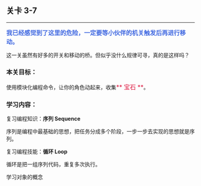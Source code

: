## 关卡 3-7

------
<font color=#4169E1 size=3>**我已经感觉到了这里的危险，一定要等小伙伴的机关触发后再进行移动。**</font>

这一关虽然有好多的开关和移动的桥。但似乎没什么规律可寻，真的是这样吗？

### 本关目标：
使用模块化编程命令，让你的角色动起来，收集<font color=#DC143C size=3>** 宝石 **</font>。

### 学习内容：
复习编程知识：**序列 Sequence**

序列是编程中最基础的思想，把任务分成多个阶段，一步一步去实现的思想就是序列。

复习编程技能：**循环 Loop**

循环是把一组序列代码，重复多次执行。

学习对象的概念
